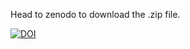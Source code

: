 Head to zenodo to download the .zip file.

[![DOI](https://zenodo.org/badge/DOI/10.5281/zenodo.14866163.svg)](https://doi.org/10.5281/zenodo.14866163)
